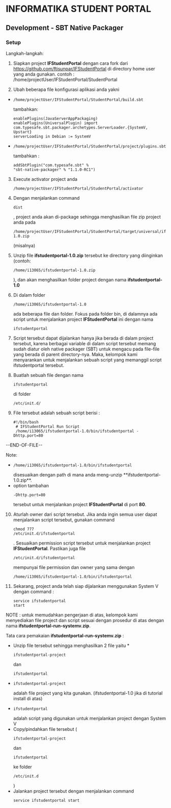 # INFORMATIKA STUDENT PORTAL

## Development - SBT Native Packager

### Setup

Langkah-langkah:

1. Siapkan project **IFStudentPortal** dengan cara fork dari https://github.com/ftisunpar/IFStudentPortal di directory home user yang anda gunakan. contoh : /home/projectUser/IFStudentPortal/StudentPortal

2. Ubah beberapa file konfigurasi aplikasi anda yakni
  * <pre><code>/home/projectUser/IFStudentPortal/StudentPortal/build.sbt</code></pre>
	tambahkan:
		<pre><code>enablePlugins(JavaServerAppPackaging)
		enablePlugins(UniversalPlugin)
		import com.typesafe.sbt.packager.archetypes.ServerLoader.{SystemV, Upstart}
		serverLoading in Debian := SystemV</code></pre>
  * <pre><code>/home/projectUser/IFStudentPortal/StudentPortal/project/plugins.sbt</code></pre>
	tambahkan :
		<pre><code>addSbtPlugin("com.typesafe.sbt" % "sbt-native-packager" % "1.1.0-RC1")</code></pre>
3. Execute activator project anda <pre><code>/home/projectUser/IFStudentPortal/StudentPortal/activator</code></pre>

4. Dengan menjalankan command <pre><code>dist</code></pre> , project anda akan di-package sehingga menghasilkan file zip project anda pada <pre><code>/home/projectUser/IFStudentPortal/StudentPortal/target/universal/ifstudentportal-1.0.zip</code></pre> (misalnya)

5. Unzip file **ifstudentportal-1.0.zip** tersebut ke directory yang diinginkan (contoh: <pre><code>/home/i13065/ifstudentportal-1.0.zip</code></pre>), dan akan menghasilkan folder project dengan nama **ifstudentportal-1.0**

6. Di dalam folder <pre><code>/home/i13065/ifstudentportal-1.0</code></pre> ada beberapa file dan folder. Fokus pada folder bin, di dalamnya ada script untuk menjalankan project **IFStudentPortal** ini dengan nama <pre><code>ifstudentportal</code></pre>

7. Script tersebut dapat dijalankan hanya jika berada di dalam project tersebut, karena berbagai variable di dalam script tersebut memang sudah diatur oleh native packager (SBT) untuk mengacu pada file-file yang berada di parent directory-nya. Maka, kelompok kami menyarankan untuk menjalankan sebuah script yang memanggil script ifstudentportal tersebut.

8. Buatlah sebuah file dengan nama <pre><code>ifstudentportal</code></pre> di folder <pre><code>/etc/init.d/</code></pre>

9. File tersebut adalah sebuah script berisi :
	<pre><code>#!/bin/bash
	# IFStudentPortal Run Script
	/home/i13065/ifstudentportal-1.0/bin/ifstudentportal -Dhttp.port=80</code></pre>

--END-OF-FILE--

Note:
* <pre><code>/home/i13065/ifstudentportal-1.0/bin/ifstudentportal</code></pre> disesuaikan dengan path di mana anda meng-unzip **ifstudentportal-1.0.zip**.
* option tambahan <pre><code>-Dhttp.port=80</code></pre> tersebut untuk menjalankan project **IFStudentPortal** di port **80**.

10. Aturlah owner dari script tersebut. Jika anda ingin semua user dapat menjalankan script tersebut, gunakan command <pre><code>chmod 777 /etc/init.d/ifstudentportal</code></pre>. Sesuaikan permission script tersebut untuk menjalankan project **IFStudentPortal**. Pastikan juga file <pre><code>/etc/init.d/ifstudentportal</code></pre> mempunyai file permission dan owner yang sama dengan <pre><code>/home/i13065/ifstudentportal-1.0/bin/ifstudentportal</code></pre>

11. Sekarang, project anda telah siap dijalankan menggunakan System V dengan command : <pre><code>service ifstudentportal start</code></pre>



NOTE : untuk memudahkan pengerjaan di atas, kelompok kami menyediakan file project dan script sesuai dengan prosedur di atas dengan nama **ifstudentportal-run-systemv.zip**.

Tata cara pemakaian **ifstudentportal-run-systemv.zip** :
* Unzip file tersebut sehingga menghasilkan 2 file yaitu *<pre><code>ifstudentportal-project</code></pre> dan <pre><code>ifstudentportal</code></pre>
* <pre><code>ifstudentportal-project</code></pre> adalah file project yang kita gunakan. (ifstudentportal-1.0 jika di tutorial install di atas)
* <pre><code>ifstudentportal</code></pre> adalah script yang digunakan untuk menjalankan project dengan System V
* Copy/pindahkan file tersebut (<pre><code>ifstudentportal-project</code></pre> dan <pre><code>ifstudentportal</code></pre> ke folder <pre><code>/etc/init.d</code></pre>)
* Jalankan project tersebut dengan menjalankan command <pre><code>service ifstudentportal start</code></pre>
